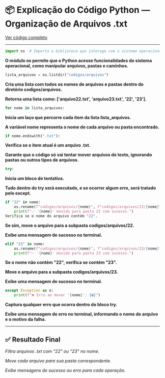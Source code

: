 # 📦 Explicação do Código Python — Organização de Arquivos .txt

[Ver código completo](automacao.py)

---

```python
import os  # Importa a biblioteca que interage com o sistema operacional
```

**O módulo os permite que o Python acesse funcionalidades do sistema operacional, como manipular arquivos, pastas e caminhos.**


```python
lista_arquivos = os.listdir("codigos/arquivos")
```

**Cria uma lista com todos os nomes de arquivos e pastas dentro do diretório codigos/arquivos.**

**Retorna uma lista como: ['arquivo22.txt', 'arquivo23.txt', '22', '23'].**


```python
for nome in lista_arquivos:
```

**Inicia um laço que percorre cada item da lista lista_arquivos.**

**A variável nome representa o nome de cada arquivo ou pasta encontrado.**


```python
if nome.endswith(".txt"):
```

**Verifica se o item atual é um arquivo .txt.**

**Garante que o código só vai tentar mover arquivos de texto, ignorando pastas ou outros tipos de arquivos.**


```python
try:
```

**Inicia um bloco de tentativa.**

**Tudo dentro do try será executado, e se ocorrer algum erro, será tratado pelo except.**


```python
if "22" in nome:
    os.rename(f"codigos/arquivos/{nome}", f"codigos/arquivos/22/{nome}")
    print(f"✅ '{nome}' movido para pasta 22 com sucesso.")
Verifica se o nome do arquivo contém "22".
```

**Se sim, move o arquivo para a subpasta codigos/arquivos/22.**

**Exibe uma mensagem de sucesso no terminal.**


```python
elif "23" in nome:
    os.rename(f"codigos/arquivos/{nome}", f"codigos/arquivos/23/{nome}")
    print(f"✅ '{nome}' movido para pasta 23 com sucesso.")
```

**Se o nome não contém "22", verifica se contém "23".**

**Move o arquivo para a subpasta codigos/arquivos/23.**

**Exibe uma mensagem de sucesso no terminal.**


```python
except Exception as e:
    print(f"❌ Erro ao mover '{nome}': {e}")
```


**Captura qualquer erro que ocorra dentro do bloco try.**

**Exibe uma mensagem de erro no terminal, informando o nome do arquivo e o motivo da falha.**

---

## ✅ Resultado Final

*Filtra arquivos .txt com "22" ou "23" no nome.*

*Move cada arquivo para sua pasta correspondente.*

*Exibe mensagens de sucesso ou erro para cada operação.*